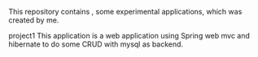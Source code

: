 This repository contains , some experimental applications, which was created by me.

project1
  This application is a web application using Spring web mvc and hibernate to do some CRUD with mysql as backend.
